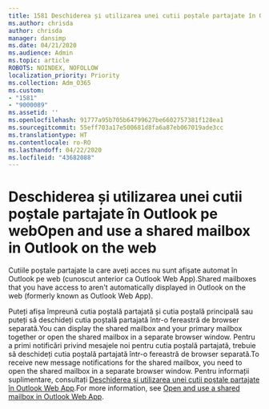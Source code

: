 ```yaml
---
title: 1581 Deschiderea și utilizarea unei cutii poștale partajate în Outlook pe web
ms.author: chrisda
author: chrisda
manager: dansimp
ms.date: 04/21/2020
ms.audience: Admin
ms.topic: article
ROBOTS: NOINDEX, NOFOLLOW
localization_priority: Priority
ms.collection: Adm_O365
ms.custom:
- "1581"
- "9000089"
ms.assetid: ''
ms.openlocfilehash: 91777a95b705b64799627be6602757381f128ea1
ms.sourcegitcommit: 55eff703a17e500681d8fa6a87eb067019ade3cc
ms.translationtype: HT
ms.contentlocale: ro-RO
ms.lasthandoff: 04/22/2020
ms.locfileid: "43682088"
---
```

# <a name="open-and-use-a-shared-mailbox-in-outlook-on-the-web"></a><span data-ttu-id="fde19-102">Deschiderea și utilizarea unei cutii poștale partajate în Outlook pe web</span><span class="sxs-lookup"><span data-stu-id="fde19-102">Open and use a shared mailbox in Outlook on the web</span></span>

<span data-ttu-id="fde19-103">Cutiile poștale partajate la care aveți acces nu sunt afișate automat în Outlook pe web (cunoscut anterior ca Outlook Web App).</span><span class="sxs-lookup"><span data-stu-id="fde19-103">Shared mailboxes that you have access to aren't automatically displayed in Outlook on the web (formerly known as Outlook Web App).</span></span>

<span data-ttu-id="fde19-104">Puteți afișa împreună cutia poștală partajată și cutia poștală principală sau puteți să deschideți cutia poștală partajată într-o fereastră de browser separată.</span><span class="sxs-lookup"><span data-stu-id="fde19-104">You can display the shared mailbox and your primary mailbox together or open the shared mailbox in a separate browser window.</span></span> <span data-ttu-id="fde19-105">Pentru a primi notificări privind mesajele noi pentru cutia poștală partajată, trebuie să deschideți cutia poștală partajată într-o fereastră de browser separată.</span><span class="sxs-lookup"><span data-stu-id="fde19-105">To receive new message notifications for the shared mailbox, you need to open the shared mailbox in a separate browser window.</span></span> <span data-ttu-id="fde19-106">Pentru informații suplimentare, consultați [Deschiderea și utilizarea unei cutii poștale partajate în Outlook Web App](https://support.office.com/article/Add-a-shared-mailbox-to-Outlook-on-the-web-98b5a90d-4e38-415d-a030-f09a4cd28207).</span><span class="sxs-lookup"><span data-stu-id="fde19-106">For more information, see [Open and use a shared mailbox in Outlook Web App](https://support.office.com/article/Add-a-shared-mailbox-to-Outlook-on-the-web-98b5a90d-4e38-415d-a030-f09a4cd28207).</span></span>
